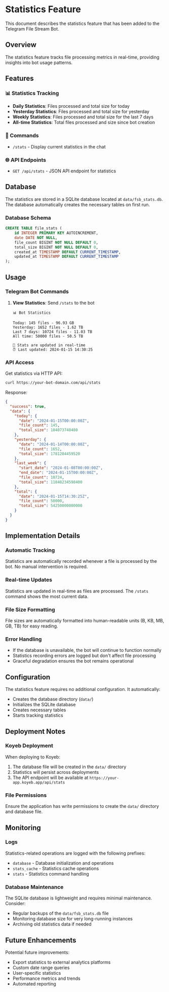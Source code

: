 # Statistics Feature

This document describes the statistics feature that has been added to the Telegram File Stream Bot.

## Overview

The statistics feature tracks file processing metrics in real-time, providing insights into bot usage patterns.

## Features

### 📊 Statistics Tracking
- **Daily Statistics**: Files processed and total size for today
- **Yesterday Statistics**: Files processed and total size for yesterday
- **Weekly Statistics**: Files processed and total size for the last 7 days
- **All-time Statistics**: Total files processed and size since bot creation

### 🎯 Commands
- `/stats` - Display current statistics in the chat

### 🌐 API Endpoints
- `GET /api/stats` - JSON API endpoint for statistics

## Database

The statistics are stored in a SQLite database located at `data/fsb_stats.db`. The database automatically creates the necessary tables on first run.

### Database Schema

```sql
CREATE TABLE file_stats (
    id INTEGER PRIMARY KEY AUTOINCREMENT,
    date DATE NOT NULL,
    file_count BIGINT NOT NULL DEFAULT 0,
    total_size BIGINT NOT NULL DEFAULT 0,
    created_at TIMESTAMP DEFAULT CURRENT_TIMESTAMP,
    updated_at TIMESTAMP DEFAULT CURRENT_TIMESTAMP
);
```

## Usage

### Telegram Bot Commands

1. **View Statistics**: Send `/stats` to the bot
   ```
   📊 Bot Statistics

   Today: 145 files - 96.93 GB
   Yesterday: 1652 files - 1.62 TB
   Last 7 days: 10724 files - 11.03 TB
   All time: 50000 files - 50.5 TB

   🔄 Stats are updated in real-time
   ⏰ Last updated: 2024-01-15 14:30:25
   ```

### API Access

Get statistics via HTTP API:
```bash
curl https://your-bot-domain.com/api/stats
```

Response:
```json
{
  "success": true,
  "data": {
    "today": {
      "date": "2024-01-15T00:00:00Z",
      "file_count": 145,
      "total_size": 104073748480
    },
    "yesterday": {
      "date": "2024-01-14T00:00:00Z",
      "file_count": 1652,
      "total_size": 1781204459520
    },
    "last_week": {
      "start_date": "2024-01-08T00:00:00Z",
      "end_date": "2024-01-15T00:00:00Z",
      "file_count": 10724,
      "total_size": 11848234598400
    },
    "total": {
      "date": "2024-01-15T14:30:25Z",
      "file_count": 50000,
      "total_size": 54250000000000
    }
  }
}
```

## Implementation Details

### Automatic Tracking
Statistics are automatically recorded whenever a file is processed by the bot. No manual intervention is required.

### Real-time Updates
Statistics are updated in real-time as files are processed. The `/stats` command shows the most current data.

### File Size Formatting
File sizes are automatically formatted into human-readable units (B, KB, MB, GB, TB) for easy reading.

### Error Handling
- If the database is unavailable, the bot will continue to function normally
- Statistics recording errors are logged but don't affect file processing
- Graceful degradation ensures the bot remains operational

## Configuration

The statistics feature requires no additional configuration. It automatically:
- Creates the database directory (`data/`)
- Initializes the SQLite database
- Creates necessary tables
- Starts tracking statistics

## Deployment Notes

### Koyeb Deployment
When deploying to Koyeb:
1. The database file will be created in the `data/` directory
2. Statistics will persist across deployments
3. The API endpoint will be available at `https://your-app.koyeb.app/api/stats`

### File Permissions
Ensure the application has write permissions to create the `data/` directory and database file.

## Monitoring

### Logs
Statistics-related operations are logged with the following prefixes:
- `database` - Database initialization and operations
- `stats_cache` - Statistics cache operations
- `stats` - Statistics command handling

### Database Maintenance
The SQLite database is lightweight and requires minimal maintenance. Consider:
- Regular backups of the `data/fsb_stats.db` file
- Monitoring database size for very long-running instances
- Archiving old statistics data if needed

## Future Enhancements

Potential future improvements:
- Export statistics to external analytics platforms
- Custom date range queries
- User-specific statistics
- Performance metrics and trends
- Automated reporting 
